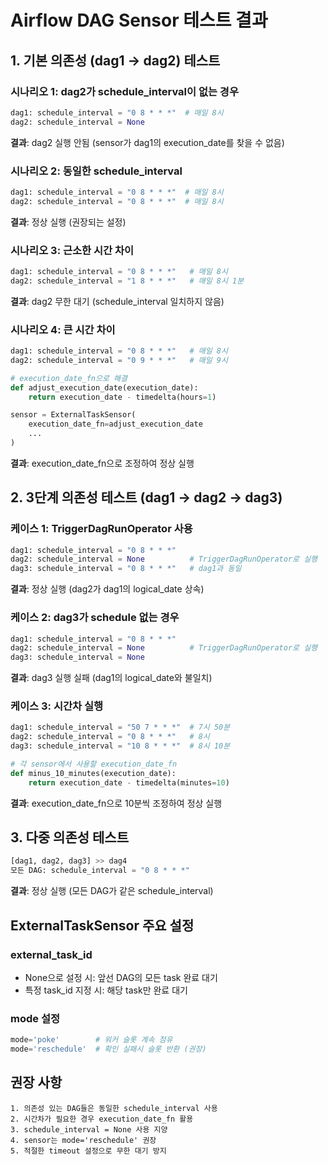 # Airflow DAG Sensor 테스트 결과

## 1. 기본 의존성 (dag1 -> dag2) 테스트

### 시나리오 1: dag2가 schedule_interval이 없는 경우
```python
dag1: schedule_interval = "0 8 * * *"  # 매일 8시
dag2: schedule_interval = None
```
**결과**: dag2 실행 안됨 (sensor가 dag1의 execution_date를 찾을 수 없음)

### 시나리오 2: 동일한 schedule_interval
```python
dag1: schedule_interval = "0 8 * * *"  # 매일 8시
dag2: schedule_interval = "0 8 * * *"  # 매일 8시
```
**결과**: 정상 실행 (권장되는 설정)

### 시나리오 3: 근소한 시간 차이
```python
dag1: schedule_interval = "0 8 * * *"   # 매일 8시
dag2: schedule_interval = "1 8 * * *"   # 매일 8시 1분
```
**결과**: dag2 무한 대기 (schedule_interval 일치하지 않음)

### 시나리오 4: 큰 시간 차이
```python
dag1: schedule_interval = "0 8 * * *"   # 매일 8시
dag2: schedule_interval = "0 9 * * *"   # 매일 9시

# execution_date_fn으로 해결
def adjust_execution_date(execution_date):
    return execution_date - timedelta(hours=1)

sensor = ExternalTaskSensor(
    execution_date_fn=adjust_execution_date
    ...
)
```
**결과**: execution_date_fn으로 조정하여 정상 실행

## 2. 3단계 의존성 테스트 (dag1 -> dag2 -> dag3)

### 케이스 1: TriggerDagRunOperator 사용
```python
dag1: schedule_interval = "0 8 * * *"
dag2: schedule_interval = None          # TriggerDagRunOperator로 실행
dag3: schedule_interval = "0 8 * * *"   # dag1과 동일
```
**결과**: 정상 실행 (dag2가 dag1의 logical_date 상속)

### 케이스 2: dag3가 schedule 없는 경우
```python
dag1: schedule_interval = "0 8 * * *"
dag2: schedule_interval = None          # TriggerDagRunOperator로 실행
dag3: schedule_interval = None
```
**결과**: dag3 실행 실패 (dag1의 logical_date와 불일치)

### 케이스 3: 시간차 실행
```python
dag1: schedule_interval = "50 7 * * *"  # 7시 50분
dag2: schedule_interval = "0 8 * * *"   # 8시
dag3: schedule_interval = "10 8 * * *"  # 8시 10분

# 각 sensor에서 사용할 execution_date_fn
def minus_10_minutes(execution_date):
    return execution_date - timedelta(minutes=10)
```
**결과**: execution_date_fn으로 10분씩 조정하여 정상 실행

## 3. 다중 의존성 테스트
```python
[dag1, dag2, dag3] >> dag4
모든 DAG: schedule_interval = "0 8 * * *"
```
**결과**: 정상 실행 (모든 DAG가 같은 schedule_interval)

## ExternalTaskSensor 주요 설정

### external_task_id
- None으로 설정 시: 앞선 DAG의 모든 task 완료 대기
- 특정 task_id 지정 시: 해당 task만 완료 대기

### mode 설정
```python
mode='poke'        # 워커 슬롯 계속 점유
mode='reschedule'  # 확인 실패시 슬롯 반환 (권장)
```

## 권장 사항
    1. 의존성 있는 DAG들은 동일한 schedule_interval 사용
    2. 시간차가 필요한 경우 execution_date_fn 활용
    3. schedule_interval = None 사용 지양
    4. sensor는 mode='reschedule' 권장
    5. 적절한 timeout 설정으로 무한 대기 방지